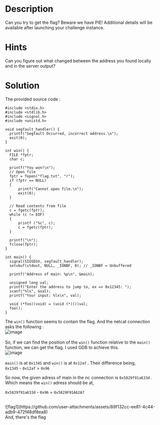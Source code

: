 # Description

Can you try to get the flag? Beware we have PIE!
Additional details will be available after launching your challenge instance.

# Hints

Can you figure out what changed between the address you found locally and in the server output?

# Solution

The provided source code :

```
#include <stdio.h>
#include <stdlib.h>
#include <signal.h>
#include <unistd.h>

void segfault_handler() {
  printf("Segfault Occurred, incorrect address.\n");
  exit(0);
}

int win() {
  FILE *fptr;
  char c;

  printf("You won!\n");
  // Open file
  fptr = fopen("flag.txt", "r");
  if (fptr == NULL)
  {
      printf("Cannot open file.\n");
      exit(0);
  }

  // Read contents from file
  c = fgetc(fptr);
  while (c != EOF)
  {
      printf ("%c", c);
      c = fgetc(fptr);
  }

  printf("\n");
  fclose(fptr);
}

int main() {
  signal(SIGSEGV, segfault_handler);
  setvbuf(stdout, NULL, _IONBF, 0); // _IONBF = Unbuffered

  printf("Address of main: %p\n", &main);

  unsigned long val;
  printf("Enter the address to jump to, ex => 0x12345: ");
  scanf("%lx", &val);
  printf("Your input: %lx\n", val);

  void (*foo)(void) = (void (*)())val;
  foo();
}
```

The `win()` function seems to contain the flag.  And the netcat connection asks the following :
<br>
![image](https://github.com/user-attachments/assets/4efbf284-fc25-417e-bc80-8c7491ea1f66) 
<br><br>
So, if we can find the position of the `win()` function relative to the `main()` function, we can get the flag. I used GDB to achieve this. <br>
![image](https://github.com/user-attachments/assets/fd15156b-e73c-4102-a0c5-6dc613ce7936)
<br><br>
`main()` is at `0x1345` and `win()` is at `0x12af` . Their difference being, <br>
`0x1345` - `0x12af` = `0x96` <br>

So now, the given adress of main in the nc connection is `0x5829f91a633d` . Which means the `win()` adress should be at,
<br>

`0x5829f91a633d` - `0x96` = `0x5829F91A62A7`

<br>
![flag1](https://github.com/user-attachments/assets/89f132cc-ee81-4c44-adb9-472f48df8ea8)

<br>
And, there's the flag
